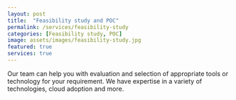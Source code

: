 ```yaml
---
layout: post
title:  "Feasibility study and POC"
permalink: /services/feasibility-study
categories: [Feasibility study, POC]
image: assets/images/feasibility-study.jpg
featured: true
services: true
---
```


Our team can help you with evaluation and selection of appropriate tools or technology for your requirement. We have expertise in a variety of technologies, cloud adoption and more.